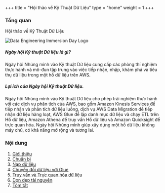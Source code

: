 +++
title = "Hội thảo về Kỹ Thuật Dữ Liệu"
type = "home"
weight = 1
+++

### **Tổng quan**

Hội thảo về Kỹ Thuật Dữ Liệu

![Data Engineering Immersion Day Logo](../image/dataeng_logo.png?width=30pc)

##### Ngày hội Kỹ thuật Dữ liệu là gì?
Ngày hội Nhúng mình vào Kỹ thuật Dữ liệu cung cấp các phòng thí nghiệm thực hành và mô-đun tập trung vào việc tiếp nhận, nhập, khám phá và tiêu thụ dữ liệu trong một hồ dữ liệu trên AWS.

##### Lợi ích của Ngày hội Kỹ thuật Dữ liệu.
Ngày hội Nhúng mình vào Kỹ thuật Dữ liệu cho phép trải nghiệm thực hành với các dịch vụ phân tích của AWS, bao gồm Amazon Kinesis Services để tiếp nhận và phân tích dữ liệu luồng, dịch vụ AWS Data Migration để tiếp nhận dữ liệu hàng loạt, AWS Glue để lập danh mục dữ liệu và chạy ETL trên Hồ dữ liệu, Amazon Athena để truy vấn Hồ dữ liệu và Amazon Quicksight để trực quan hóa. Ngày hội Nhúng mình giúp xây dựng một hồ dữ liệu không máy chủ, có khả năng mở rộng và tương lai.

### **Nội dung**

 1. [Giới thiệu](1-Introduction/)
 2. [Chuẩn bị](2-Prepare/)
 3. [Nạp dữ liệu](3-Ingestion/)
 4. [Chuyển đổi dữ liệu với Glue](4-Transforming/)
 5. [Truy vấn và Trực quan hóa dữ liệu](5-QueryAndVisualize/)
 6. [Dọn dẹp tài nguyên](6-CleanResource/)
 7. [Tóm tắt](7-Summary/)